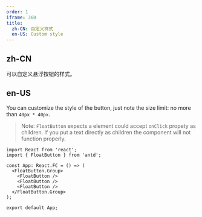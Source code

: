 ```yaml
---
order: 1
iframe: 360
title:
  zh-CN: 自定义样式
  en-US: Custom style
---
```


## zh-CN

可以自定义悬浮按钮的样式。

## en-US

You can customize the style of the button, just note the size limit: no more than `40px * 40px`.

> Note: `FloatButton` expects a element could accept `onClick` propety as children. If you put a text directly as children the component will not function properly.

```tsx
import React from 'react';
import { FloatButton } from 'antd';

const App: React.FC = () => (
  <FloatButton.Group>
    <FloatButton />
    <FloatButton />
    <FloatButton />
  </FloatButton.Group>
);

export default App;
```
